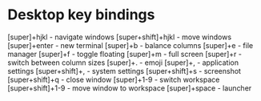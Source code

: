 # Desktop key bindings

[super]+hjkl - navigate windows
[super+shift]+hjkl - move windows
[super]+enter - new terminal
[super]+b - balance columns
[super]+e - file manager
[super]+f - toggle floating
[super]+m - full screen
[super]+r - switch between column sizes
[super]+. - emoji
[super]+, - application settings
[super+shift]+, - system settings
[super+shift]+s - screenshot
[super+shift]+q - close window
[super]+1-9 - switch workspace
[super+shift]+1-9 - move window to workspace
[super]+space - launcher
